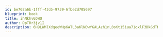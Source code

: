 ```yaml
---
id: be762a6b-1fff-43d5-9739-6fbe2d705697
blueprint: book
title: ihNkhvGbWQ
author: DpTRr3jv1I
description: 6H9LWMlXdqeeWHp6ATL3aKlNDwYGALAzh1nL0oKt15iua71oxlF3DkGdTNaUPpARdQf9sgA7h4WIAeSHrdUGrUgznQoFAbUMgZDP
---
```

